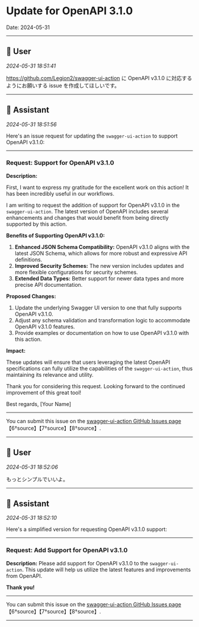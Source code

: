 # Update for OpenAPI 3.1.0

Date: 2024-05-31

---

## 👤 User
*2024-05-31 18:51:41*

https://github.com/Legion2/swagger-ui-action に OpenAPI v3.1.0 に対応するようにお願いする issue を作成してほしいです。

---

## 🤖 Assistant
*2024-05-31 18:51:56*

Here's an issue request for updating the `swagger-ui-action` to support OpenAPI v3.1.0:

---

### Request: Support for OpenAPI v3.1.0

**Description:**

First, I want to express my gratitude for the excellent work on this action! It has been incredibly useful in our workflows. 

I am writing to request the addition of support for OpenAPI v3.1.0 in the `swagger-ui-action`. The latest version of OpenAPI includes several enhancements and changes that would benefit from being directly supported by this action.

**Benefits of Supporting OpenAPI v3.1.0:**

1. **Enhanced JSON Schema Compatibility:** OpenAPI v3.1.0 aligns with the latest JSON Schema, which allows for more robust and expressive API definitions.
2. **Improved Security Schemes:** The new version includes updates and more flexible configurations for security schemes.
3. **Extended Data Types:** Better support for newer data types and more precise API documentation.

**Proposed Changes:**

1. Update the underlying Swagger UI version to one that fully supports OpenAPI v3.1.0.
2. Adjust any schema validation and transformation logic to accommodate OpenAPI v3.1.0 features.
3. Provide examples or documentation on how to use OpenAPI v3.1.0 with this action.

**Impact:**

These updates will ensure that users leveraging the latest OpenAPI specifications can fully utilize the capabilities of the `swagger-ui-action`, thus maintaining its relevance and utility.

Thank you for considering this request. Looking forward to the continued improvement of this great tool!

Best regards,
[Your Name]

---

You can submit this issue on the [swagger-ui-action GitHub Issues page](https://github.com/Legion2/swagger-ui-action/issues)【6†source】【7†source】【8†source】.

---

## 👤 User
*2024-05-31 18:52:06*

もっとシンプルでいいよ。

---

## 🤖 Assistant
*2024-05-31 18:52:10*

Here's a simplified version for requesting OpenAPI v3.1.0 support:

---

### Request: Add Support for OpenAPI v3.1.0

**Description:**
Please add support for OpenAPI v3.1.0 to the `swagger-ui-action`. This update will help us utilize the latest features and improvements from OpenAPI.

**Thank you!**

---

You can submit this issue on the [swagger-ui-action GitHub Issues page](https://github.com/Legion2/swagger-ui-action/issues)【6†source】【7†source】【8†source】.

---
